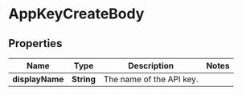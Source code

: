 

# AppKeyCreateBody

## Properties

Name | Type | Description | Notes
------------ | ------------- | ------------- | -------------
**displayName** | **String** | The name of the API key. | 



